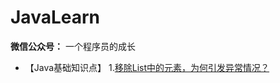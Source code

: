 # JavaLearn

**微信公众号：** 一个程序员的成长

- 【Java基础知识点】
        1.[移除List中的元素，为何引发异常情况？](doc/JavaBasics/移除List中的元素，为何引发异常情况？.md) 
